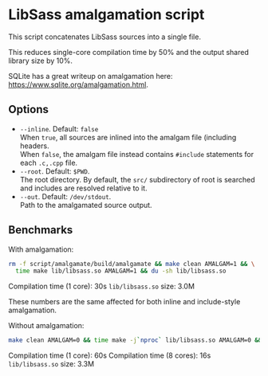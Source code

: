 # LibSass amalgamation script

This script concatenates LibSass sources into a single file.

This reduces single-core compilation time by 50% and the output shared library size by 10%.

SQLite has a great writeup on amalgamation here:
<https://www.sqlite.org/amalgamation.html>.

## Options

* `--inline`. Default: `false`\
  When `true`, all sources are inlined into the amalgam file (including headers.\
  When `false`, the amalgam file instead contains `#include` statements for each `.c,.cpp` file.
* `--root`. Default: `$PWD`.\
  The root directory.
  By default, the `src/` subdirectory of root is searched and includes are
  resolved relative to it.
* `--out`. Default: `/dev/stdout`.\
  Path to the amalgamated source output.

## Benchmarks

With amalgamation:

~~~bash
rm -f script/amalgamate/build/amalgamate && make clean AMALGAM=1 && \
  time make lib/libsass.so AMALGAM=1 && du -sh lib/libsass.so
~~~

Compilation time (1 core): 30s
`lib/libsass.so` size: 3.0M

These numbers are the same affected for both inline and include-style amalgamation.

Without amalgamation:

~~~bash
make clean AMALGAM=0 && time make -j`nproc` lib/libsass.so AMALGAM=0 && du -sh lib/libsass.so
~~~

Compilation time (1 core): 60s
Compilation time (8 cores): 16s
`lib/libsass.so` size: 3.3M
